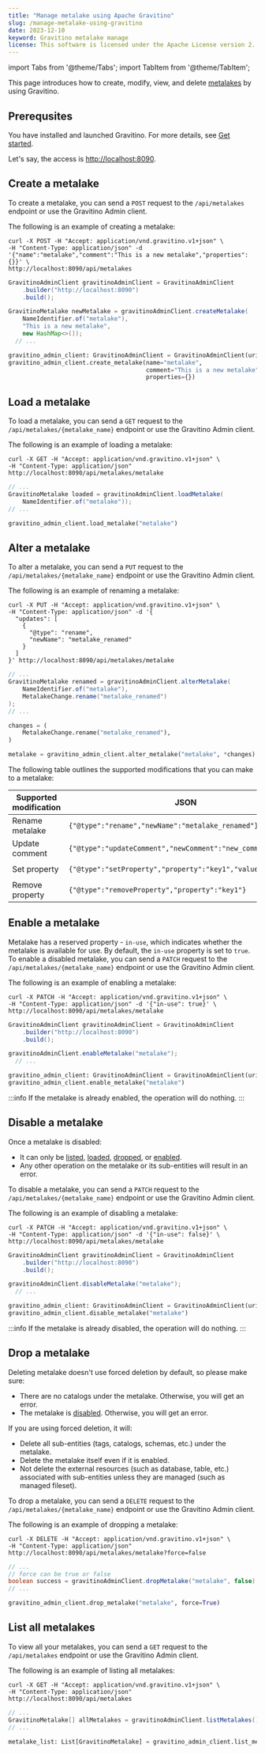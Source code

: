 ```yaml
---
title: "Manage metalake using Apache Gravitino"
slug: /manage-metalake-using-gravitino
date: 2023-12-10
keyword: Gravitino metalake manage
license: This software is licensed under the Apache License version 2.
---
```


import Tabs from '@theme/Tabs';
import TabItem from '@theme/TabItem';

This page introduces how to create, modify, view, and delete [metalakes](./glossary.md#metalake) by using Gravitino. 

## Prerequsites

You have installed and launched Gravitino. For more details, see [Get started](./getting-started.md).

Let's say, the access is [http://localhost:8090](http://localhost:8090).

## Create a metalake

To create a metalake, you can send a `POST` request to the `/api/metalakes` endpoint or use the Gravitino Admin client.

The following is an example of creating a metalake:

<Tabs groupId="language" queryString>
<TabItem value="shell" label="Shell">

```shell
curl -X POST -H "Accept: application/vnd.gravitino.v1+json" \
-H "Content-Type: application/json" -d '{"name":"metalake","comment":"This is a new metalake","properties":{}}' \
http://localhost:8090/api/metalakes
```

</TabItem>
<TabItem value="java" label="Java">

```java
GravitinoAdminClient gravitinoAdminClient = GravitinoAdminClient
    .builder("http://localhost:8090")
    .build();

GravitinoMetalake newMetalake = gravitinoAdminClient.createMetalake(
    NameIdentifier.of("metalake"),
    "This is a new metalake",
    new HashMap<>());
  // ...
```

</TabItem>
<TabItem value="python" label="Python">

```python
gravitino_admin_client: GravitinoAdminClient = GravitinoAdminClient(uri="http://localhost:8090")
gravitino_admin_client.create_metalake(name="metalake", 
                                       comment="This is a new metalake", 
                                       properties={})
```

</TabItem>
</Tabs>

## Load a metalake

To load a metalake, you can send a `GET` request to the `/api/metalakes/{metalake_name}` endpoint or use the Gravitino Admin client.

The following is an example of loading a metalake:

<Tabs groupId="language" queryString>
<TabItem value="shell" label="Shell">

```shell
curl -X GET -H "Accept: application/vnd.gravitino.v1+json" \
-H "Content-Type: application/json"  http://localhost:8090/api/metalakes/metalake
```

</TabItem>
<TabItem value="java" label="Java">

```java
// ...
GravitinoMetalake loaded = gravitinoAdminClient.loadMetalake(
    NameIdentifier.of("metalake"));
// ...
```

</TabItem>
<TabItem value="python" label="Python">

```python
gravitino_admin_client.load_metalake("metalake")
```

</TabItem>
</Tabs>

## Alter a metalake

To alter a metalake, you can send a `PUT` request to the `/api/metalakes/{metalake_name}` endpoint or use the Gravitino Admin client.

The following is an example of renaming a metalake:

<Tabs groupId="language" queryString>
<TabItem value="shell" label="Shell">

```shell
curl -X PUT -H "Accept: application/vnd.gravitino.v1+json" \
-H "Content-Type: application/json" -d '{
  "updates": [
    {
      "@type": "rename",
      "newName": "metalake_renamed"
    }
  ]
}' http://localhost:8090/api/metalakes/metalake
```

</TabItem>
<TabItem value="java" label="Java">

```java
// ...
GravitinoMetalake renamed = gravitinoAdminClient.alterMetalake(
    NameIdentifier.of("metalake"),
    MetalakeChange.rename("metalake_renamed")
);
// ...
```

</TabItem>
<TabItem value="python" label="Python">

```python
changes = (
    MetalakeChange.rename("metalake_renamed"),
)

metalake = gravitino_admin_client.alter_metalake("metalake", *changes)
```

</TabItem>
</Tabs>


The following table outlines the supported modifications that you can make to a metalake:

| Supported modification | JSON                                                         | Java                                            | Python                                                                                    |
|------------------------|--------------------------------------------------------------|-------------------------------------------------|-------------------------------------------------------------------------------------------|
| Rename metalake        | `{"@type":"rename","newName":"metalake_renamed"}`            | `MetalakeChange.rename("metalake_renamed")`     | `MetalakeChange.rename("metalake_renamed")`                                               |
| Update comment         | `{"@type":"updateComment","newComment":"new_comment"}`       | `MetalakeChange.updateComment("new_comment")`   | `MetalakeChange.update_comment("new_comment")`                                    |
| Set property           | `{"@type":"setProperty","property":"key1","value":"value1"}` | `MetalakeChange.setProperty("key1", "value1")`  | `MetalakeChange.set_property("key1", "value1")` |
| Remove property        | `{"@type":"removeProperty","property":"key1"}`               | `MetalakeChange.removeProperty("key1")`         | `MetalakeChange.remove_property("key1")`                               |

## Enable a metalake

Metalake has a reserved property - `in-use`, which indicates whether the metalake is available for use. By default, the `in-use` property is set to `true`.
To enable a disabled metalake, you can send a `PATCH` request to the `/api/metalakes/{metalake_name}` endpoint or use the Gravitino Admin client.

The following is an example of enabling a metalake:

<Tabs groupId="language" queryString>
<TabItem value="shell" label="Shell">

```shell
curl -X PATCH -H "Accept: application/vnd.gravitino.v1+json" \
-H "Content-Type: application/json" -d '{"in-use": true}' \
http://localhost:8090/api/metalakes/metalake
```

</TabItem>
<TabItem value="java" label="Java">

```java
GravitinoAdminClient gravitinoAdminClient = GravitinoAdminClient
    .builder("http://localhost:8090")
    .build();

gravitinoAdminClient.enableMetalake("metalake");
  // ...
```

</TabItem>
<TabItem value="python" label="Python">

```python
gravitino_admin_client: GravitinoAdminClient = GravitinoAdminClient(uri="http://localhost:8090")
gravitino_admin_client.enable_metalake("metalake")
```

</TabItem>
</Tabs>

:::info
If the metalake is already enabled, the operation will do nothing.
:::

## Disable a metalake

Once a metalake is disabled:
 - It can only be [listed](#list-all-metalakes), [loaded](#load-a-metalake), [dropped](#drop-a-metalake), or [enabled](#enable-a-metalake).
 - Any other operation on the metalake or its sub-entities will result in an error.

To disable a metalake, you can send a `PATCH` request to the `/api/metalakes/{metalake_name}` endpoint or use the Gravitino Admin client.

The following is an example of disabling a metalake:

<Tabs groupId="language" queryString>
<TabItem value="shell" label="Shell">

```shell
curl -X PATCH -H "Accept: application/vnd.gravitino.v1+json" \
-H "Content-Type: application/json" -d '{"in-use": false}' \
http://localhost:8090/api/metalakes/metalake
```

</TabItem>
<TabItem value="java" label="Java">

```java
GravitinoAdminClient gravitinoAdminClient = GravitinoAdminClient
    .builder("http://localhost:8090")
    .build();

gravitinoAdminClient.disableMetalake("metalake");
  // ...
```

</TabItem>
<TabItem value="python" label="Python">

```python
gravitino_admin_client: GravitinoAdminClient = GravitinoAdminClient(uri="http://localhost:8090")
gravitino_admin_client.disable_metalake("metalake")
```

</TabItem>
</Tabs>

:::info
If the metalake is already disabled, the operation will do nothing.
:::

## Drop a metalake

Deleting metalake doesn't use forced deletion by default, so please make sure:

- There are no catalogs under the metalake. Otherwise, you will get an error.
- The metalake is [disabled](#disable-a-metalake). Otherwise, you will get an error.

If you are using forced deletion, it will:

- Delete all sub-entities (tags, catalogs, schemas, etc.) under the metalake.
- Delete the metalake itself even if it is enabled.
- Not delete the external resources (such as database, table, etc.) associated with sub-entities unless they are managed (such as managed fileset).

To drop a metalake, you can send a `DELETE` request to the `/api/metalakes/{metalake_name}` endpoint or use the Gravitino Admin client.

The following is an example of dropping a metalake:

<Tabs groupId="language" queryString>
<TabItem value="shell" label="Shell">

```shell
curl -X DELETE -H "Accept: application/vnd.gravitino.v1+json" \
-H "Content-Type: application/json" http://localhost:8090/api/metalakes/metalake?force=false
```

</TabItem>
<TabItem value="java" label="Java">

```java
// ...
// force can be true or false
boolean success = gravitinoAdminClient.dropMetalake("metalake", false);
// ...
```

</TabItem>
<TabItem value="python" label="Python">

```python
gravitino_admin_client.drop_metalake("metalake", force=True)
```

</TabItem>
</Tabs>

## List all metalakes

To view all your metalakes, you can send a `GET` request to the `/api/metalakes` endpoint or use the Gravitino Admin client.

The following is an example of listing all metalakes:

<Tabs groupId="language" queryString>
<TabItem value="shell" label="Shell">

```shell
curl -X GET -H "Accept: application/vnd.gravitino.v1+json" \
-H "Content-Type: application/json"  http://localhost:8090/api/metalakes
```

</TabItem>
<TabItem value="java" label="Java">

```java
// ...
GravitinoMetalake[] allMetalakes = gravitinoAdminClient.listMetalakes();
// ...
```

</TabItem>
<TabItem value="python" label="Python">

```python
metalake_list: List[GravitinoMetalake] = gravitino_admin_client.list_metalakes()
```

</TabItem>
</Tabs>
